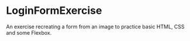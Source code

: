# LoginFormExercise
An exercise recreating a form from an image to practice basic HTML, CSS and some Flexbox.
